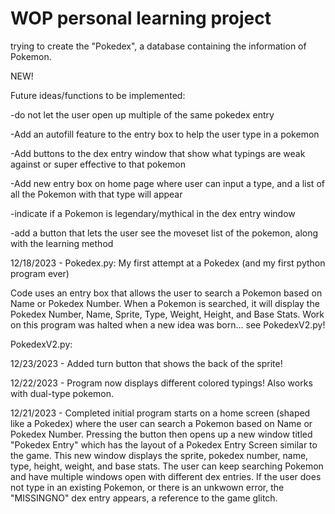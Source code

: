 # WOP personal learning project
trying to create the "Pokedex", a database containing the information of Pokemon. 

NEW!
 
Future ideas/functions to be implemented:

-do not let the user open up multiple of the same pokedex entry

-Add an autofill feature to the entry box to help the user type in a pokemon

-Add buttons to the dex entry window that show what typings are weak against or super effective to that pokemon

-Add new entry box on home page where user can input a type, and a list of all the Pokemon with that type will appear

-indicate if a Pokemon is legendary/mythical in the dex entry window

-add a button that lets the user see the moveset list of the pokemon, along with the learning method



12/18/2023 - Pokedex.py: My first attempt at a Pokedex (and my first python program ever)

Code uses an entry box that allows the user to search a Pokemon based on Name or Pokedex Number.
When a Pokemon is searched, it will display the Pokedex Number, Name, Sprite, Type, Weight, Height, and Base Stats. 
Work on this program was halted when a new idea was born... see PokedexV2.py!


PokedexV2.py: 

12/23/2023 - Added turn button that shows the back of the sprite!

12/22/2023 - Program now displays different colored typings! Also works with dual-type pokemon.

12/21/2023 - Completed initial program starts on a home screen (shaped like a Pokedex) where the user can search a Pokemon based on Name or Pokedex Number. 
Pressing the button then opens up a new window titled "Pokedex Entry" which has the layout of a Pokedex Entry Screen similar to the game.
This new window displays the sprite, pokedex number, name, type, height, weight, and base stats. 
The user can keep searching Pokemon and have multiple windows open with different dex entries. 
If the user does not type in an existing Pokemon, or there is an unkwown error, the "MISSINGNO" dex entry appears, a reference to the game glitch.